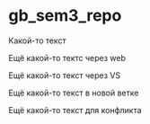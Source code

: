 ﻿# gb_sem3_repo

Какой-то текст

Ещё какой-то тектс через web

Ещё какой-то текст через VS

Ещё какой-то текст в новой ветке

Ещё какой-то текст для конфликта
